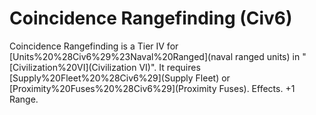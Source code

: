 # Coincidence Rangefinding (Civ6)

Coincidence Rangefinding is a Tier IV for [Units%20%28Civ6%29%23Naval%20Ranged](naval ranged units) in "[Civilization%20VI](Civilization VI)". It requires [Supply%20Fleet%20%28Civ6%29](Supply Fleet) or [Proximity%20Fuses%20%28Civ6%29](Proximity Fuses).
Effects.
+1 Range.
